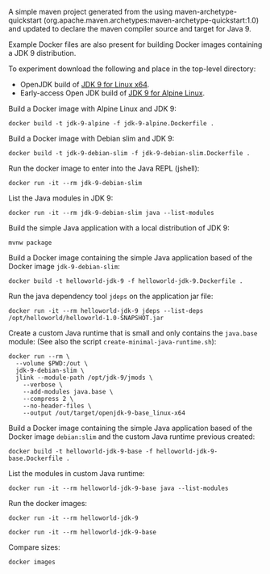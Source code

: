 A simple maven project generated from the using maven-archetype-quickstart
(org.apache.maven.archetypes:maven-archetype-quickstart:1.0) and updated
to declare the maven compiler source and target for Java 9.

Example Docker files are also present for building Docker images
containing a JDK 9 distribution.

To experiment download the following and place in the top-level directory:
- OpenJDK build of [JDK 9 for Linux x64](http://download.java.net/java/GA/jdk9/9/binaries/openjdk-9_linux-x64_bin.tar.gz/).
- Early-access Open JDK build of [JDK 9 for Alpine Linux](http://jdk.java.net/9/ea).


Build a Docker image with Alpine Linux and JDK 9:

    docker build -t jdk-9-alpine -f jdk-9-alpine.Dockerfile .

Build a Docker image with Debian slim and JDK 9:

    docker build -t jdk-9-debian-slim -f jdk-9-debian-slim.Dockerfile .

Run the docker image to enter into the Java REPL (jshell):

    docker run -it --rm jdk-9-debian-slim

List the Java modules in JDK 9:

    docker run -it --rm jdk-9-debian-slim java --list-modules

Build the simple Java application with a local distribution of JDK 9:

    mvnw package

Build a Docker image containing the simple Java application based of the Docker
image `jdk-9-debian-slim`:

    docker build -t helloworld-jdk-9 -f helloworld-jdk-9.Dockerfile .

Run the java dependency tool `jdeps` on the application jar file:

    docker run -it --rm helloworld-jdk-9 jdeps --list-deps /opt/helloworld/helloworld-1.0-SNAPSHOT.jar

Create a custom Java runtime that is small and only contains the `java.base` module:
(See also the script `create-minimal-java-runtime.sh`):

    docker run --rm \
      --volume $PWD:/out \
      jdk-9-debian-slim \
      jlink --module-path /opt/jdk-9/jmods \
        --verbose \
        --add-modules java.base \
        --compress 2 \
        --no-header-files \
        --output /out/target/openjdk-9-base_linux-x64

Build a Docker image containing the simple Java application based of the Docker
image `debian:slim` and the custom Java runtime previous created:

    docker build -t helloworld-jdk-9-base -f helloworld-jdk-9-base.Dockerfile .

List the modules in custom Java runtime:

    docker run -it --rm helloworld-jdk-9-base java --list-modules

Run the docker images:

    docker run -it --rm helloworld-jdk-9

    docker run -it --rm helloworld-jdk-9-base

Compare sizes:

    docker images